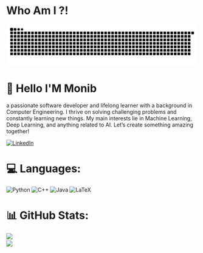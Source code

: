 # Who Am I ?!  

<img src="https://raw.githubusercontent.com/imrrobat/imrrobat/d1b244e170d2b75fdda3efd499eaaf163f7a617c/images/github-contribution-grid-snake.svg" alt="just for fun :D">

# 👋 Hello I'M **Monib**  
a passionate software developer and lifelong learner with a background in Computer Engineering. I thrive on solving challenging problems and constantly learning new things. My main interests lie in Machine Learning, Deep Learning, and anything related to AI. Let’s create something amazing together!

[![LinkedIn](https://img.shields.io/badge/LinkedIn-%230077B5.svg?logo=linkedin&logoColor=white)](https://linkedin.com/in/monib-veysi) 

# 💻 Languages:
![Python](https://img.shields.io/badge/python-3670A0?style=flat&logo=python&logoColor=ffdd54)
![C++](https://img.shields.io/badge/c++-%2300599C.svg?style=flat&logo=c%2B%2B&logoColor=white)
![Java](https://img.shields.io/badge/java-%23ED8B00.svg?style=flat&logo=openjdk&logoColor=white)
![LaTeX](https://img.shields.io/badge/latex-%23008080.svg?style=flat&logo=latex&logoColor=white)

# 📊 GitHub Stats:
![](https://github-readme-stats.vercel.app/api?username=DevMonib&theme=dracula&hide_border=false&include_all_commits=true&count_private=true)<br/>
![](https://github-readme-stats.vercel.app/api/top-langs/?username=DevMonib&theme=dracula&hide_border=false&include_all_commits=true&count_private=true&layout=compact)
